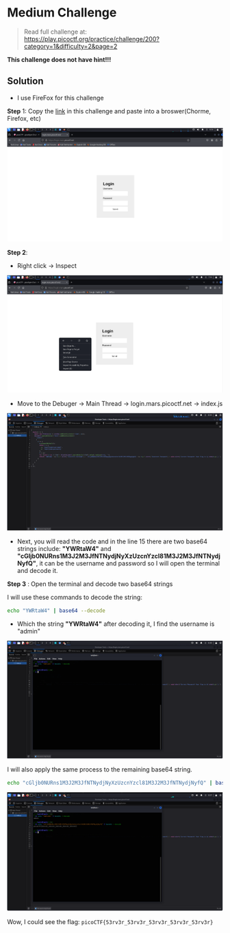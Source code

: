 # Medium Challenge

> Read full challenge at: https://play.picoctf.org/practice/challenge/200?category=1&difficulty=2&page=2

**This challenge does not have hint!!!**

## Solution

- I use FireFox for this challenge

**Step** 1: Copy the [link](https://login.mars.picoctf.net/) in this challenge and paste into a broswer(Chorme, Firefox, etc)


![Picture of Step 1](Image0.png)

**Step 2**: 

- Right click -> Inspect

![Picture of Step 2.1](image.png)

- Move to the Debuger -> Main Thread -> login.mars.picoctf.net -> index.js

![Picture of Step 2.2](Image2.png)

- Next, you will read the code and in the line 15 there are two base64 strings include: **"YWRtaW4"** and **"cGljb0NURns1M3J2M3JfNTNydjNyXzUzcnYzcl81M3J2M3JfNTNydjNyfQ"**, it can be the username and password so I will open the terminal and decode it.

**Step 3** : Open the terminal and decode two base64 strings

I will use these commands to decode the string:

```sh
echo "YWRtaW4" | base64 --decode
```

- Which the string **"YWRtaW4"** after decoding it, I find the username is "admin"

![Picture of Step 3.1](Image3.png)

I will also apply the same process to the remaining base64 string.

```sh
echo "cGljb0NURns1M3J2M3JfNTNydjNyXzUzcnYzcl81M3J2M3JfNTNydjNyfQ" | base64 --decode
```

![Picture of Step 3.2](Image4.png)

Wow, I could see the flag: `picoCTF{53rv3r_53rv3r_53rv3r_53rv3r_53rv3r}`

